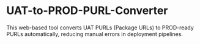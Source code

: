 # UAT-to-PROD-PURL-Converter
This web-based tool converts UAT PURLs (Package URLs) to PROD-ready PURLs automatically, reducing manual errors in deployment pipelines.
